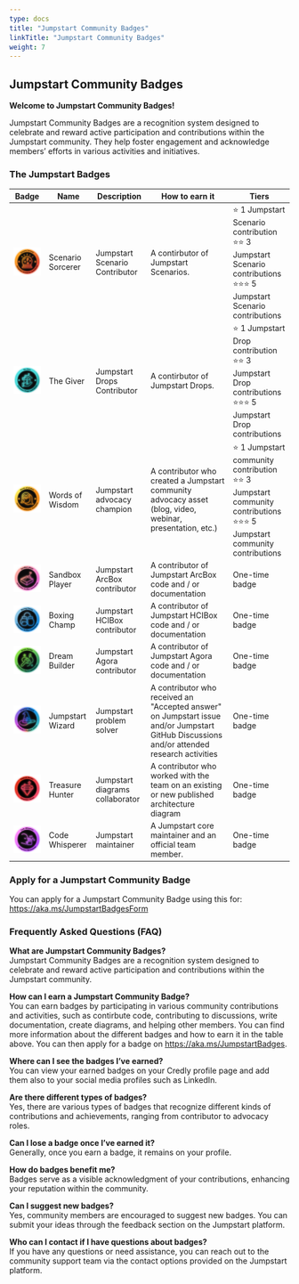 ```yaml
---
type: docs
title: "Jumpstart Community Badges"
linkTitle: "Jumpstart Community Badges"
weight: 7
---
```


## Jumpstart Community Badges

**Welcome to Jumpstart Community Badges!**

Jumpstart Community Badges are a recognition system designed to celebrate and reward active participation and contributions within the Jumpstart community. They help foster engagement and acknowledge members’ efforts in various activities and initiatives.

### The Jumpstart Badges

| Badge         | Name          | Description   | How to earn it   | Tiers         |
| ------------- | ------------- | ------------- | -----------------| ------------- |
| ![Scenario_Sorcerer_level_1](./Scenario_Sorcerer_level_1.png) | Scenario Sorcerer | Jumpstart Scenario Contributor | A contirbutor of Jumpstart Scenarios. | ⭐ 1 Jumpstart Scenario contribution </br> ⭐⭐ 3 Jumpstart Scenario contributions </br> ⭐⭐⭐ 5 Jumpstart Scenario contributions  |
| ![The_Giver_level_1](./The_Giver_level_1.png) | The Giver | Jumpstart Drops Contributor | A contirbutor of Jumpstart Drops. | ⭐ 1 Jumpstart Drop contribution </br> ⭐⭐ 3 Jumpstart Drop contributions </br> ⭐⭐⭐ 5 Jumpstart Drop contributions  |
| ![Words_of_Wisdom_level_1](./Words_of_Wisdom_level_1.png) | Words of Wisdom | Jumpstart advocacy champion | A contributor who created a Jumpstart community advocacy asset (blog, video, webinar, presentation, etc.) | ⭐ 1 Jumpstart community contribution </br> ⭐⭐ 3 Jumpstart community contributions </br> ⭐⭐⭐ 5 Jumpstart community contributions  |
| ![Sandbox_player](./Sandbox_player.png) | Sandbox Player | Jumpstart ArcBox contributor | A contributor of Jumpstart ArcBox code and / or documentation | One-time badge  |
| ![Boxing_Champ](./Boxing_Champ.png) | Boxing Champ | Jumpstart HCIBox contributor | A contributor of Jumpstart HCIBox code and / or documentation | One-time badge  |
| ![Dream_Builder](./Dream_Builder.png) | Dream Builder | Jumpstart Agora contributor | A contributor of Jumpstart Agora code and / or documentation | One-time badge  |
| ![Jumpstart_Wizard](./Jumpstart_Wizard.png) | Jumpstart Wizard | Jumpstart problem solver | A contributor who received an "Accepted answer" on Jumpstart issue and/or Jumpstart GitHub Discussions and/or attended research activities | One-time badge  |
| ![Treasure_Hunter](./Treasure_Hunter.png) | Treasure Hunter | Jumpstart diagrams collaborator | A contributor who worked with the team on an existing or new published architecture diagram  | One-time badge  |
| ![Code_Whisperer](./Code_Whisperer.png) | Code Whisperer | Jumpstart maintainer | A Jumpstart core maintainer and an official team member. | One-time badge  |

### Apply for a Jumpstart Community Badge

You can apply for a Jumpstart Community Badge using this for: https://aka.ms/JumpstartBadgesForm

### Frequently Asked Questions (FAQ)

**What are Jumpstart Community Badges?** </br>
Jumpstart Community Badges are a recognition system designed to celebrate and reward active participation and contributions within the Jumpstart community.

**How can I earn a Jumpstart Community Badge?** </br>
You can earn badges by participating in various community contributions and activities, such as contirbute code, contributing to discussions, write documentation, create diagrams, and helping other members. You can find more information about the different badges and how to earn it in the table above. You can then apply for a badge on https://aka.ms/JumpstartBadges.

**Where can I see the badges I’ve earned?** </br>
You can view your earned badges on your Credly profile page and add them also to your social media profiles such as LinkedIn.

**Are there different types of badges?** </br>
Yes, there are various types of badges that recognize different kinds of contributions and achievements, ranging from contributor to advocacy roles.

**Can I lose a badge once I’ve earned it?** </br>
Generally, once you earn a badge, it remains on your profile.

**How do badges benefit me?** </br>
Badges serve as a visible acknowledgment of your contributions, enhancing your reputation within the community.

**Can I suggest new badges?** </br>
Yes, community members are encouraged to suggest new badges. You can submit your ideas through the feedback section on the Jumpstart platform.

**Who can I contact if I have questions about badges?** </br>
If you have any questions or need assistance, you can reach out to the community support team via the contact options provided on the Jumpstart platform.
